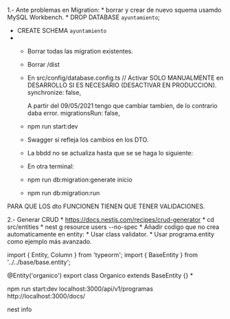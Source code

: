 1.- Ante problemas en Migration:
     * borrar y crear de nuevo squema usamdo MySQL Workbench.
     * DROP DATABASE `ayuntamiento`;
   * CREATE SCHEMA `ayuntamiento`
   * 
     * Borrar todas las migration existentes.
     * Borrar /dist
     * En src/config/database.config.ts
       // Activar SOLO MANUALMENTE en DESARROLLO SI ES NECESARIO (DESACTIVAR EN PRODUCCION).
          synchronize: false,

       A partir del 09/05/2021 tengo que  cambiar tambien, de lo contrario daba error.
        migrationsRun: false,   

     * npm run start:dev
     * Swagger si refleja los cambios en los DTO.
     * La bbdd no se actualiza hasta que se se haga lo siguiente:
     * En otra terminal:
     * npm run db:migration:generate inicio
     * npm run db:migration:run  

PARA QUE LOS dto FUNCIONEN TIENEN QUE TENER VALIDACIONES.


2.- Generar CRUD
     * https://docs.nestjs.com/recipes/crud-generator
     * cd src/entities
     * nest g resource users --no-spec
     * Añadir codigo que no crea automaticamente en entity:
     * Usar class validator.
     * Usar programa.entity como ejemplo más avanzado.


import { Entity, Column } from 'typeorm';
import { BaseEntity } from '../../base/base.entity';

@Entity('organico')
export class Organico extends BaseEntity {}
     * 




npm run start:dev
localhost:3000/api/v1/programas
http://localhost:3000/docs/

nest info
